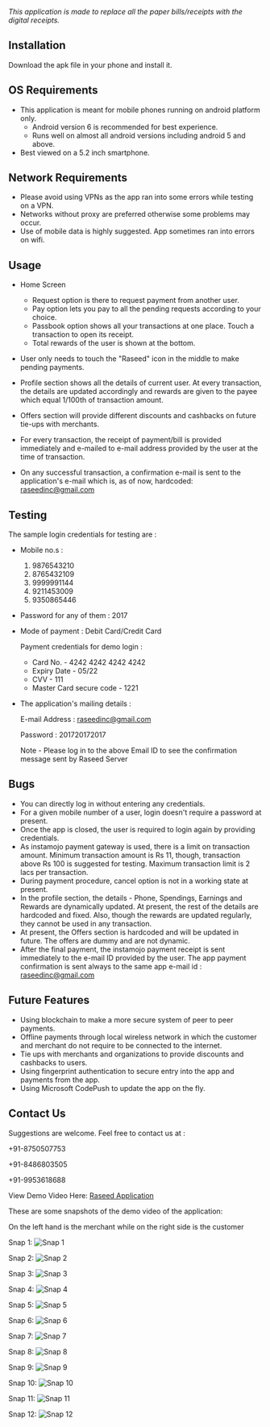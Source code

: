 *This application is made to replace all the paper bills/receipts with the digital receipts.*

Installation
---------------------------------------------------------------------------------------------------
Download the apk file in your phone and install it.


OS Requirements
---------------------------------------------------------------------------------------------------
* This application is meant for mobile phones running on android platform only.
  - Android version 6 is recommended for best experience.
  - Runs well on almost all android versions including android 5 and above.
* Best viewed on a 5.2 inch smartphone.


Network Requirements
---------------------------------------------------------------------------------------------------
* Please avoid using VPNs as the app ran into some errors while testing on a VPN.
* Networks without proxy are preferred otherwise some problems may occur.
* Use of mobile data is highly suggested. App sometimes ran into errors on wifi.


Usage
---------------------------------------------------------------------------------------------------
* Home Screen
  - Request option is there to request payment from another user.
  - Pay option lets you pay to all the pending requests according to your choice.
  - Passbook option shows all your transactions at one place. Touch a transaction to open its receipt.
  - Total rewards of the user is shown at the bottom.
* User only needs to touch the "Raseed" icon in the middle to make pending payments.
* Profile section shows all the details of current user. At every transaction, the details are updated accordingly and
  rewards are given to the payee which equal 1/100th of transaction amount.
* Offers section will provide different discounts and cashbacks on future tie-ups with merchants.


* For every transaction, the receipt of payment/bill is provided immediately and e-mailed to e-mail address provided by the user
  at the time of transaction.
* On any successful transaction, a confirmation e-mail is sent to the application's e-mail which is, as of now, hardcoded: raseedinc@gmail.com


Testing
---------------------------------------------------------------------------------------------------
The sample login credentials for testing are :
* Mobile no.s :
	1. 9876543210
	2. 8765432109
	3. 9999991144
	4. 9211453009
	5. 9350865446
* Password for any of them : 2017
* Mode of payment : Debit Card/Credit Card

  Payment credentials for demo login :
  - Card No.			-	4242 4242 4242 4242
  - Expiry Date			-	05/22
  - CVV 			-	111
  - Master Card secure code 	-	1221

* The application's mailing details :

  E-mail Address 	: 	raseedinc@gmail.com

  Password 		: 	201720172017

  Note - Please log in to the above Email ID to see the confirmation message sent by Raseed Server

Bugs
---------------------------------------------------------------------------------------------------
* You can directly log in without entering any credentials.
* For a given mobile number of a user, login doesn't require a password at present.
* Once the app is closed, the user is required to login again by providing credentials.
* As instamojo payment gateway is used, there is a limit on transaction amount.
  Minimum transaction amount is Rs 11, though, transaction above Rs 100 is suggested for testing.
  Maximum transaction limit is 2 lacs per transaction.
* During payment procedure, cancel option is not in a working state at present.
* In the profile section, the details - Phone, Spendings, Earnings and Rewards are dynamically updated.
  At present, the rest of the details are hardcoded and fixed. Also, though the rewards are updated regularly,
  they cannot be used in any transaction.
* At present, the Offers section is hardcoded and will be updated in future. The offers are dummy and are not dynamic.
* After the final payment, the instamojo payment receipt is sent immediately to the e-mail ID provided by the user.
  The app payment confirmation is sent always to the same app e-mail id : raseedinc@gmail.com


Future Features
---------------------------------------------------------------------------------------------------

* Using blockchain to make a more secure system of peer to peer payments.
* Offline payments through local wireless network in which the customer and merchant do not require to be connected to the internet.
* Tie ups with merchants and organizations to provide discounts and cashbacks to users.
* Using fingerprint authentication to secure entry into the app and payments from the app.
* Using Microsoft CodePush to update the app on the fly.


Contact Us
---------------------------------------------------------------------------------------------------

Suggestions are welcome. Feel free to contact us at :

+91-8750507753

+91-8486803505

+91-9953618688


View Demo Video Here:  [Raseed Application](https://youtu.be/U_RfyPwFUBE)

These are some snapshots of the demo video of the application:


On the left hand is the merchant while on the right side is the customer


Snap 1:
![Snap 1](https://github.com/akulagrawal/Raseed-Android-Application/blob/master/Screenshots/Screenshot%20(40).png)

Snap 2:
![Snap 2](https://github.com/akulagrawal/Raseed-Android-Application/blob/master/Screenshots/Screenshot%20(41).png)

Snap 3:
![Snap 3](https://github.com/akulagrawal/Raseed-Android-Application/blob/master/Screenshots/Screenshot%20(42).png)

Snap 4:
![Snap 4](https://github.com/akulagrawal/Raseed-Android-Application/blob/master/Screenshots/Screenshot%20(43).png)

Snap 5:
![Snap 5](https://github.com/akulagrawal/Raseed-Android-Application/blob/master/Screenshots/Screenshot%20(44).png)

Snap 6:
![Snap 6](https://github.com/akulagrawal/Raseed-Android-Application/blob/master/Screenshots/Screenshot%20(45).png)

Snap 7:
![Snap 7](https://github.com/akulagrawal/Raseed-Android-Application/blob/master/Screenshots/Screenshot%20(46).png)

Snap 8:
![Snap 8](https://github.com/akulagrawal/Raseed-Android-Application/blob/master/Screenshots/Screenshot%20(47).png)

Snap 9:
![Snap 9](https://github.com/akulagrawal/Raseed-Android-Application/blob/master/Screenshots/Screenshot%20(48).png)

Snap 10:
![Snap 10](https://github.com/akulagrawal/Raseed-Android-Application/blob/master/Screenshots/Screenshot%20(49).png)

Snap 11:
![Snap 11](https://github.com/akulagrawal/Raseed-Android-Application/blob/master/Screenshots/Screenshot%20(50).png)

Snap 12:
![Snap 12](https://github.com/akulagrawal/Raseed-Android-Application/blob/master/Screenshots/Screenshot%20(51).png)
